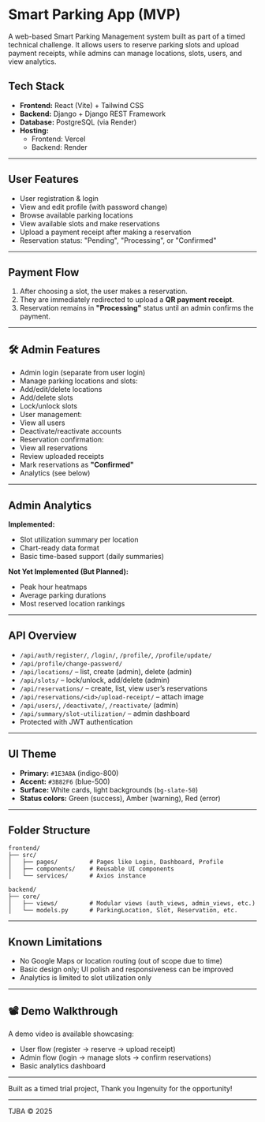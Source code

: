 #  Smart Parking App (MVP)

A web-based Smart Parking Management system built as part of a timed technical challenge. It allows users to reserve parking slots and upload payment receipts, while admins can manage locations, slots, users, and view analytics.

##  Tech Stack

- **Frontend:** React (Vite) + Tailwind CSS  
- **Backend:** Django + Django REST Framework  
- **Database:** PostgreSQL (via Render)  
- **Hosting:**  
  - Frontend: Vercel  
  - Backend: Render  

---

##  User Features

-  User registration & login  
-  View and edit profile (with password change)  
-  Browse available parking locations  
-  View available slots and make reservations  
-  Upload a payment receipt after making a reservation  
-  Reservation status: "Pending", "Processing", or "Confirmed"  

---

##  Payment Flow

1. After choosing a slot, the user makes a reservation.  
2. They are immediately redirected to upload a **QR payment receipt**.  
3. Reservation remains in **"Processing"** status until an admin confirms the payment.  

---

## 🛠️ Admin Features

-  Admin login (separate from user login)  
-  Manage parking locations and slots:  
  - Add/edit/delete locations  
  - Add/delete slots  
  - Lock/unlock slots  
-  User management:  
  - View all users  
  - Deactivate/reactivate accounts  
-  Reservation confirmation:  
  - View all reservations  
  - Review uploaded receipts  
  - Mark reservations as **"Confirmed"**  
-  Analytics (see below)  

---

##  Admin Analytics

**Implemented:**
-  Slot utilization summary per location  
-  Chart-ready data format  
-  Basic time-based support (daily summaries)

**Not Yet Implemented (But Planned):**
-  Peak hour heatmaps  
-  Average parking durations  
-  Most reserved location rankings  

---

##  API Overview

- `/api/auth/register/`, `/login/`, `/profile/`, `/profile/update/`  
- `/api/profile/change-password/`  
- `/api/locations/` – list, create (admin), delete (admin)  
- `/api/slots/` – lock/unlock, add/delete (admin)  
- `/api/reservations/` – create, list, view user’s reservations  
- `/api/reservations/<id>/upload-receipt/` – attach image  
- `/api/users/`, `/deactivate/`, `/reactivate/` (admin)  
- `/api/summary/slot-utilization/` – admin dashboard  
- Protected with JWT authentication  

---

##  UI Theme

- **Primary:** `#1E3A8A` (indigo-800)  
- **Accent:** `#3B82F6` (blue-500)  
- **Surface:** White cards, light backgrounds (`bg-slate-50`)  
- **Status colors:** Green (success), Amber (warning), Red (error)  

---

##  Folder Structure

```
frontend/
├── src/
│   ├── pages/         # Pages like Login, Dashboard, Profile
│   ├── components/    # Reusable UI components
│   └── services/      # Axios instance

backend/
├── core/
│   ├── views/         # Modular views (auth_views, admin_views, etc.)
│   └── models.py      # ParkingLocation, Slot, Reservation, etc.
```

---

##  Known Limitations

- No Google Maps or location routing (out of scope due to time)  
- Basic design only; UI polish and responsiveness can be improved  
- Analytics is limited to slot utilization only  

---


## 📽️ Demo Walkthrough

A demo video is available showcasing:
- User flow (register → reserve → upload receipt)  
- Admin flow (login → manage slots → confirm reservations)  
- Basic analytics dashboard  

---


Built  as a timed trial project, Thank you Ingenuity for the opportunity!

---


TJBA © 2025